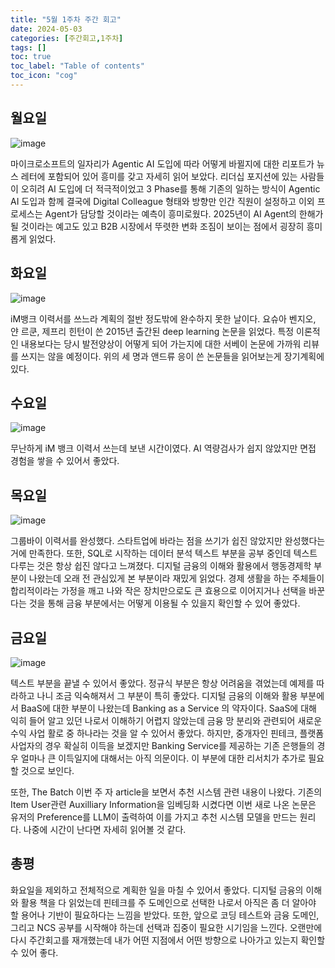 ```yaml
---
title: "5월 1주차 주간 회고"
date: 2024-05-03
categories: [주간회고,1주차]
tags: []
toc: true
toc_label: "Table of contents"
toc_icon: "cog"
---
```


## 월요일
![image](https://github.com/user-attachments/assets/853da412-92f2-45e3-800a-44f357226f98)

마이크로소프트의 일자리가 Agentic AI 도입에 따라 어떻게 바뀔지에 대한 리포트가 뉴스 레터에 포함되어 있어 흥미를 갖고 자세히 읽어 보았다. 리더십 포지션에 있는 사람들이 오히려 AI 도입에 더 적극적이었고 3 Phase를 통해 기존의 일하는 방식이 Agentic AI 도입과 함께 결국에 Digital Colleague 형태와 방향만 인간 직원이 설정하고 이외 프로세스는 Agent가 담당할 것이라는 예측이 흥미로웠다. 2025년이 AI Agent의 한해가 될 것이라는 예고도 있고 B2B 시장에서 뚜렷한 변화 조짐이 보이는 점에서 굉장히 흥미롭게 읽었다.

## 화요일 
![image](https://github.com/user-attachments/assets/091dabbe-22c2-4b4a-b196-15b5fe54af68)

iM뱅크 이력서를 쓰느라 계획의 절반 정도밖에 완수하지 못한 날이다. 요슈아 벤지오, 얀 르쿤, 제프리 힌턴이 쓴 2015년 출간된 deep learning 논문을 읽었다. 특정 이론적인 내용보다는 당시 발전양상이 어떻게 되어 가는지에 대한 서베이 논문에 가까워 리뷰를 쓰지는 않을 예정이다. 위의 세 명과 앤드류 응이 쓴 논문들을 읽어보는게 장기계획에 있다.

## 수요일
![image](https://github.com/user-attachments/assets/2eb34b84-4fbe-4c48-8e0f-d71032df9493)

무난하게 iM 뱅크 이력서 쓰는데 보낸 시간이였다. AI 역량검사가 쉽지 않았지만 면접 경험을 쌓을 수 있어서 좋았다.
## 목요일
![image](https://github.com/user-attachments/assets/03d655fa-0682-45e2-8e48-c6622c42fbe2)

그룹바이 이력서를 완성했다. 스타트업에 바라는 점을 쓰기가 쉽진 않았지만 완성했다는거에 만족한다. 또한, SQL로 시작하는 데이터 분석 텍스트 부분을 공부 중인데 텍스트 다루는 것은 항상 쉽진 않다고 느껴졌다. 디지털 금융의 이해와 활용에서 행동경제학 부분이 나왔는데 오래 전 관심있게 본 부분이라 재밌게 읽었다. 경제 생활을 하는 주체들이 합리적이라는 가정을 깨고 나와 작은 장치만으로도 큰 효용으로 이어지거나 선택을 바꾼다는 것을 통해 금융 부분에서는 어떻게 이용될 수 있을지 확인할 수 있어 좋았다.

## 금요일
![image](https://github.com/user-attachments/assets/248f40c8-bd85-4613-a84d-fa362dda2eb4)

텍스트 부분을 끝낼 수 있어서 좋았다. 정규식 부분은 항상 어려움을 겪었는데 예제를 따라하고 나니 조금 익숙해져서 그 부분이 특히 좋았다. 디지털 금융의 이해와 활용 부분에서 BaaS에 대한 부분이 나왔는데 Banking as a Service 의 약자이다. SaaS에 대해 익히 들어 알고 있던 나로서 이해하기 어렵지 않았는데 금융 망 분리와 관련되어 새로운 수익 사업 활로 중 하나라는 것을 알 수 있어서 좋았다. 하지만, 중개자인 핀테크, 플랫폼 사업자의 경우 확실히 이득을 보겠지만 Banking Service를 제공하는 기존 은행들의 경우 얼마나 큰 이득일지에 대해서는 아직 의문이다. 이 부분에 대한 리서치가 추가로 필요할 것으로 보인다. 

또한, The Batch 이번 주 자 article을 보면서 추천 시스템 관련 내용이 나왔다. 기존의 Item User관련 Auxilliary Information을 임베딩화 시켰다면 이번 새로 나온 논문은 유저의 Preference를 LLM이 출력하여 이를 가지고 추천 시스템 모델을 만드는 원리다. 나중에 시간이 난다면 자세히 읽어볼 것 같다.

## 총평

화요일을 제외하고 전체적으로 계획한 일을 마칠 수 있어서 좋았다. 디지털 금융의 이해와 활용 책을 다 읽었는데 핀테크를 주 도메인으로 선택한 나로서 아직은 좀 더 알아야 할 용어나 기반이 필요하다는 느낌을 받았다. 또한, 앞으로 코딩 테스트와 금융 도메인, 그리고 NCS 공부를 시작해야 하는데 선택과 집중이 필요한 시기임을 느낀다. 오랜만에 다시 주간회고를 재개했는데 내가 어떤 지점에서 어떤 방향으로 나아가고 있는지 확인할 수 있어 좋다.

